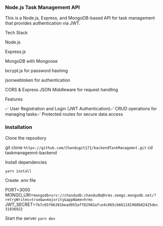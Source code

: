 ### Node.js Task Management API

This is a Node.js, Express, and MongoDB-based API for task management that provides authentication via JWT.

Tech Stack

Node.js

Express.js

MongoDB with Mongoose

bcrypt.js for password hashing

jsonwebtoken for authentication

CORS & Express JSON Middleware for request handling

Features

✅ User Registration and Login (JWT Authentication)✅ CRUD operations for managing tasks✅ Protected routes for secure data access

### Installation

Clone the repository

git clone `https://github.com/Chandugit171/backendTaskManagemnt.git`
cd taskmanagemnt-backend

Install dependencies

`yarn install`

Create .env file

PORT=3000
MONGO_URI=`mongodb+srv://chandudb:chandudb@hrms.nemgz.mongodb.net/?retryWrites=true&w=majority&appName=hrms`
JWT_SECRET=`7b7c65f66381bead955aff82902afce4c865cb661181960b82425dec31936922`

Start the server
`yarn dev`
